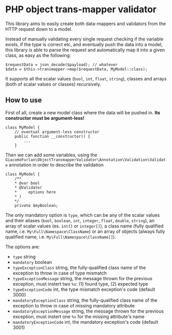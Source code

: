 PHP object trans-mapper validator
===

This library aims to easily create both data-mappers and validators from the HTTP request down to a model.

Instead of manually validating every single request checking if the variable exists, if the type is correct etc,
and eventually push the data into a model, this library is able to parse the request and automatically map it into a
given class, as easy as the following:

    $requestData = json_decode($payload); // whatever
    $data = $this->transmapper->map($requestData, MyModel::class);

It supports all the scalar values (`bool`, `int`, `float`, `string`), classes and arrays (both of scalar values or classes)
recursively.

How to use
---
First of all, create a new model class where the data will be pushed in. **Its constructor must be argument-less!**

    class MyModel {
        // eventual argument-less constructor
        public function __constructor() {
            ...
        }

Then we can add some variables, using the `GiacomoFurlan\ObjectTransmapperValidator\Annotation\Validation\Validate` annotation
in order to describe the validation

    class MyModel {
        /**
        * @var bool
        * @Validate(
        *     options here
        * )
        */
        private $myBoolean;
        
The only mandatory option is `type`, which can be any of the scalar values and their aliases (`bool`, `boolean`, `int`,
`integer`, `float`, `double`, `string`), an array of scalar values (es. `int[]` or `integer[]`), a class name
(fully qualified name, i.e. `My\Full\Namespace\ClassName`) or an array of objects (always fully qualified name, i.e. `My\Full\Namespace\ClassName[]`).

The options are:

- `type` string
- `mandatory` boolean
- `typeExceptionClass` string, the fully-qualified class name of the exception to throw in case of type mismatch
- `typeExceptionMessage` string, the message thrown for the previous exception, must instert two `%s`: (1) found type, (2) expected type
- `typeExceptionCode` int, the type mismatch exception's code (default 3000)
- `mandatoryExceptionClass` string, the fully-qualified class name of the exception to throw in case of missing mandatory attribute
- `mandatoryExceptionMessage` string, the message thrown for the previous exception, must instert one `%s` for the missing attribute's name
- `mandatoryExceptionCode` int, the mandatory exception's code (default 3001)
